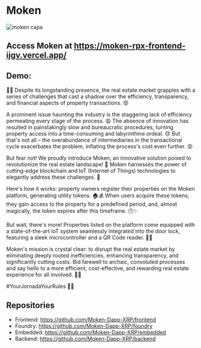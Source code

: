 # Moken 

![moken capa](https://github.com/Moken-Dapp-XRP/.github/assets/99221221/e749ab01-f75b-4ef6-930e-0d152a17e69e)

## Access Moken at https://moken-rpx-frontend-ijgv.vercel.app/

## Demo: 

🏡🚀 Despite its longstanding presence, the real estate market grapples with a series of challenges that cast a shadow over the efficiency, transparency, and financial aspects of property transactions. 😟

A prominent issue haunting the industry is the staggering lack of efficiency permeating every stage of the process. 😩 The absence of innovation has resulted in painstakingly slow and bureaucratic procedures, turning property access into a time-consuming and labyrinthine ordeal. 😓 But that's not all – the overabundance of intermediaries in the transactional cycle exacerbates the problem, inflating the process's cost even further. 😵

But fear not! We proudly introduce Moken, an innovative solution poised to revolutionize the real estate landscape! 🌟 Moken harnesses the power of cutting-edge blockchain and IoT (Internet of Things) technologies to elegantly address these challenges. 🚀

Here's how it works: property owners register their properties on the Moken platform, generating utility tokens. 🏠💰 When users acquire these tokens, they gain access to the property for a predefined period, and, almost magically, the token expires after this timeframe. 🕒✨

But wait, there's more! Properties listed on the platform come equipped with a state-of-the-art IoT system seamlessly integrated into the door lock, featuring a sleek microcontroller and a QR Code reader. 📡🚪

Moken's mission is crystal clear: to disrupt the real estate market by eliminating deeply rooted inefficiencies, enhancing transparency, and significantly cutting costs. Bid farewell to archaic, convoluted processes and say hello to a more efficient, cost-effective, and rewarding real estate experience for all involved. 🙌🏡

#YourJornadaYourRules 🚀💎


## Repositories

- Frontend: https://github.com/Moken-Dapp-XRP/frontend
- Foundry: https://github.com/Moken-Dapp-XRP/foundry
- Embedded: https://github.com/Moken-Dapp-XRP/embedded
- Backend: https://github.com/Moken-Dapp-XRP/backend


